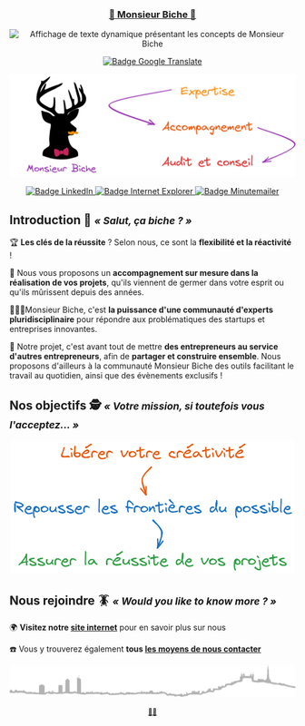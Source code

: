
<h3 align="center">
    <a href='https://monsieur-biche.fr' title='Cliquez pour accéder au site internet de Monsieur Biche'>
        🦌 Monsieur Biche 🦌
    </a>
</h3>

<!--
Accompagnement sur mesure
Direction Technique as a Service
CTO as a Service
Construire des relations de confiance
Selon vos besoins, à votre rythme
-->

<p align='center'>
    <img src="http://readme-typing-svg.herokuapp.com?font=Gloria+Hallelujah&size=22&duration=2000&pause=1000&color=2f9e44&center=true&random=false&width=500&lines=Accompagnement+sur+mesure;Direction+Technique+as+a+Service;CTO+as+a+Service;Construire+des+relations+de+confiance;Selon+vos+besoins%2C+%C3%A0+votre+rythme" alt="Affichage de texte dynamique présentant les concepts de Monsieur Biche" />
</p>

<!--
Architecture
Conception
Développement
Maquettes
UX/UI
Proof of Concept
Gestion de projet
Assistance à Maîtrise d'Ouvrage
Recrutement
Infrastructure
DevOps
Cybersécurité
-->

<!-- English version -->
<p align='center'>
    <a href='https://github.com/MonsieurBiche/.github/blob/main/profile/README.en-US.md' title='Display this page in English'>
        <!-- <img src='https://flagicons.lipis.dev/flags/4x3/gb.svg' width='30px' /> -->
        <img src="https://img.shields.io/badge/Read_this_page_in_english-1971c2?style=for-the-badge&logo=GoogleTranslate&logoColor=white" alt='Badge Google Translate' />
        <!-- <img src='https://flagicons.lipis.dev/flags/4x3/us.svg' width='30px' /> -->
    </a>
</p>

<p align='center'>
    <img src='/images/monsieurbiche-banner-fr.png' alt='Bannière présentant les activités de Monsieur Biche : Expertise, Accompagnement, Audio et conseil' />
</p>

<!-- Social & useful links -->
<p align='center'>
    <!-- LinkedIn -->
    <a href='https://www.linkedin.com/monsieur-biche' title='Page LinkedIn de Monsieur Biche'>
        <img src="https://img.shields.io/badge/LinkedIn-1971c2?style=for-the-badge&logo=linkedin&logoColor=white" alt='Badge LinkedIn' />
    </a>
    <!-- Website -->
    <a href='https://monsieur-biche.fr' title='Site internet de Monsieur Biche'>
        <img src="https://img.shields.io/badge/Site_internet-9c36b5?style=for-the-badge&logo=InternetExplorer&logoColor=white" alt='Badge Internet Explorer' />
    </a>
    <!-- Contact -->
    <a href='https://monsieur-biche.fr/join-us' title='Contacter Monsieur Biche'>
        <img src="https://img.shields.io/badge/Nous_contacter-e8590c?style=for-the-badge&logo=minutemailer&logoColor=white" alt='Badge Minutemailer' />
    </a>
</p>

## []() Introduction 🤝 <small>_« Salut, ça biche ? »_</small>
<!-- Notre version à nous du « Salut, ça farte ? » de Brice de Nice (2005) -->

🏆 **Les clés de la réussite** ? Selon nous, ce sont la **flexibilité et la réactivité** !

🌱 Nous vous proposons un **accompagnement sur mesure dans la réalisation de vos projets**, qu'ils viennent de germer dans votre esprit ou qu'ils mûrissent depuis des années. 

🧑‍🤝‍🧑Monsieur Biche, c'est **la puissance d'une communauté d'experts pluridisciplinaire** pour répondre aux problématiques des startups et entreprises innovantes.

💪 Notre projet, c'est avant tout de mettre **des entrepreneurs au service d'autres entrepreneurs**, afin de **partager et construire ensemble**. Nous proposons d'ailleurs à la communauté Monsieur Biche des outils facilitant le travail au quotidien, ainsi que des évènements exclusifs !

## []() Nos objectifs 🕵️ <small>_« Votre mission, si toutefois vous l'acceptez... »_</small>
<!-- Mission Impossible (1996-2024) -->

<p align='center'>
    <img src='/images/monsieurbiche-goal-fr.png' width="500px" alt='Graphique présentant les missions de Monsieur Biche : libérer votre créativité, repousser les frontières du possible, assurer la réussite de vos projets' />
</p>

## []() Nous rejoindre 🪳 <small>_« Would you like to know more ? »_</small> 
<!-- Starship Troopers (1997) -->

🌍 **Visitez notre [site internet](https://monsieur-biche.fr/)** pour en savoir plus sur nous  
  
☎️ Vous y trouverez également **tous [les moyens de nous contacter](https://monsieur-biche.fr/join-us)**  

<p align='center'>
    <!-- WARNING @see https://github.com/github/markup/issues/1583 -->
    <source media="(prefers-color-scheme: dark)" srcset="/images/skyline-lyon-france-white.svg">
    <source media="(prefers-color-scheme: light)" srcset="/images/skyline-lyon-france-black.svg">
    <img src='/images/skyline-lyon-france-grey.svg' width='800px' alt='Skyline représentant la ville de Lyon avec ses principaux édifices' />
</p>

<p align='center'>
    <small>
        <a href='https://www.youtube.com/watch?v=t9XRnbuOyHc'>🏐🦌</a>
        <!-- RRRrrr (2003) -->
    </small>
</p>

<!-- EOF -->
